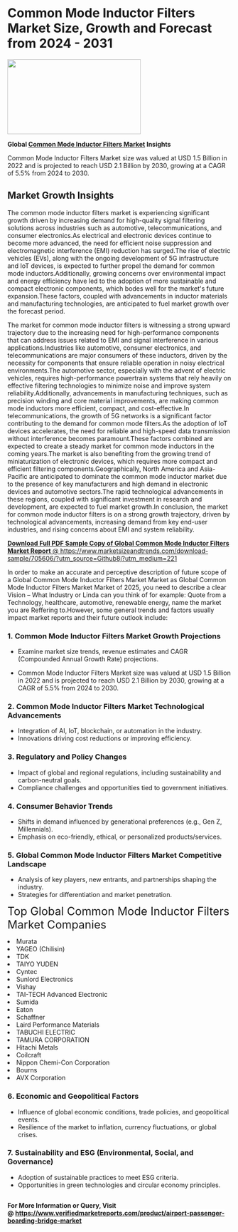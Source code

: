 <H1>Common Mode Inductor Filters Market Size, Growth and Forecast from 2024 - 2031</H1><img class="aligncenter size-medium wp-image-584254" src="https://thirdeyenews.in/wp-content/uploads/2024/09/Global-Market-Research-300x168.jpeg" alt="" width="300" height="168" /><p><strong>Global&nbsp;<a href="https://www.marketsizeandtrends.com/download-sample/705606/?utm_source=Github8j?utm_medium=221">Common Mode Inductor Filters Market</a> Insights</strong></p><p>Common Mode Inductor Filters Market size was valued at USD 1.5 Billion in 2022 and is projected to reach USD 2.1 Billion by 2030, growing at a CAGR of 5.5% from 2024 to 2030.</p><p><h2>Market Growth Insights</h2> <p>The common mode inductor filters market is experiencing significant growth driven by increasing demand for high-quality signal filtering solutions across industries such as automotive, telecommunications, and consumer electronics.As electrical and electronic devices continue to become more advanced, the need for efficient noise suppression and electromagnetic interference (EMI) reduction has surged.The rise of electric vehicles (EVs), along with the ongoing development of 5G infrastructure and IoT devices, is expected to further propel the demand for common mode inductors.Additionally, growing concerns over environmental impact and energy efficiency have led to the adoption of more sustainable and compact electronic components, which bodes well for the market's future expansion.These factors, coupled with advancements in inductor materials and manufacturing technologies, are anticipated to fuel market growth over the forecast period.</p> <p><a href="#"></a></p> <p>The market for common mode inductor filters is witnessing a strong upward trajectory due to the increasing need for high-performance components that can address issues related to EMI and signal interference in various applications.Industries like automotive, consumer electronics, and telecommunications are major consumers of these inductors, driven by the necessity for components that ensure reliable operation in noisy electrical environments.The automotive sector, especially with the advent of electric vehicles, requires high-performance powertrain systems that rely heavily on effective filtering technologies to minimize noise and improve system reliability.Additionally, advancements in manufacturing techniques, such as precision winding and core material improvements, are making common mode inductors more efficient, compact, and cost-effective.In telecommunications, the growth of 5G networks is a significant factor contributing to the demand for common mode filters.As the adoption of IoT devices accelerates, the need for reliable and high-speed data transmission without interference becomes paramount.These factors combined are expected to create a steady market for common mode inductors in the coming years.The market is also benefiting from the growing trend of miniaturization of electronic devices, which requires more compact and efficient filtering components.Geographically, North America and Asia-Pacific are anticipated to dominate the common mode inductor market due to the presence of key manufacturers and high demand in electronic devices and automotive sectors.The rapid technological advancements in these regions, coupled with significant investment in research and development, are expected to fuel market growth.In conclusion, the market for common mode inductor filters is on a strong growth trajectory, driven by technological advancements, increasing demand from key end-user industries, and rising concerns about EMI and system reliability.</p> <p><a href="#"></p><p><span class=""><strong>Download Full PDF Sample Copy of Global Common Mode Inductor Filters Market Report</strong> @ <a href="https://www.marketsizeandtrends.com/download-sample/705606/?utm_source=Github8j?utm_medium=221" target="_blank">https://www.marketsizeandtrends.com/download-sample/705606/?utm_source=Github8j?utm_medium=221</a></span></p><p>In order to make an accurate and perceptive description of future scope of a Global&nbsp;Common Mode Inductor Filters Market Market as Global&nbsp;Common Mode Inductor Filters Market Market of 2025, you need to describe a clear Vision &ndash; What Industry or Linda can you think of for example: Quote from a Technology, healthcare, automotive, renewable energy, name the market you are Reffering to.However, some general trends and factors usually impact market reports and their future outlook include:</p><h3>1.&nbsp;<strong>Common Mode Inductor Filters Market Growth Projections</strong></h3><ul><li>Examine market size trends, revenue estimates and CAGR (Compounded Annual Growth Rate) projections.</li><li><p>Common Mode Inductor Filters Market size was valued at USD 1.5 Billion in 2022 and is projected to reach USD 2.1 Billion by 2030, growing at a CAGR of 5.5% from 2024 to 2030.</p></li></ul><h3>2.&nbsp;<strong>Common Mode Inductor Filters Market Technological Advancements</strong></h3><ul><li>Integration of AI, IoT, blockchain, or automation in the industry.</li><li>Innovations driving cost reductions or improving efficiency.</li></ul><h3>3.&nbsp;<strong>Regulatory and Policy Changes</strong></h3><ul><li>Impact of global and regional regulations, including sustainability and carbon-neutral goals.</li><li>Compliance challenges and opportunities tied to government initiatives.</li></ul><h3>4.&nbsp;<strong>Consumer Behavior Trends</strong></h3><ul><li>Shifts in demand influenced by generational preferences (e.g., Gen Z, Millennials).</li><li>Emphasis on eco-friendly, ethical, or personalized products/services.</li></ul><h3>5.&nbsp;<strong>Global Common Mode Inductor Filters Market Competitive Landscape</strong></h3><ul><li>Analysis of key players, new entrants, and partnerships shaping the industry.</li><li>Strategies for differentiation and market penetration.</li></ul><p data-pm-slice="1 1 []"><span style="color: inherit; font-family: inherit; font-size: 25px;">Top Global Common Mode Inductor Filters Market Companies</span></p><div class="" data-test-id=""><p><li>Murata</li><li> YAGEO (Chilisin)</li><li> TDK</li><li> TAIYO YUDEN</li><li> Cyntec</li><li> Sunlord Electronics</li><li> Vishay</li><li> TAI-TECH Advanced Electronic</li><li> Sumida</li><li> Eaton</li><li> Schaffner</li><li> Laird Performance Materials</li><li> TABUCHI ELECTRIC</li><li> TAMURA CORPORATION</li><li> Hitachi Metals</li><li> Coilcraft</li><li> Nippon Chemi-Con Corporation</li><li> Bourns</li><li> AVX Corporation</li></p></div><h3>6.&nbsp;<strong>Economic and Geopolitical Factors</strong></h3><ul><li>Influence of global economic conditions, trade policies, and geopolitical events.</li><li>Resilience of the market to inflation, currency fluctuations, or global crises.</li></ul><h3>7.&nbsp;<strong>Sustainability and ESG (Environmental, Social, and Governance)</strong></h3><ul><li>Adoption of sustainable practices to meet ESG criteria.</li><li>Opportunities in green technologies and circular economy principles.</li></ul><h2><strong style="font-size: 14px;">For More Information or Query, Visit @&nbsp;</strong><a style="background-color: #ffffff; font-size: 14px;" href="https://www.marketsizeandtrends.com/report/common-mode-inductor-filters-market/" target="_blank">https://www.verifiedmarketreports.com/product/airport-passenger-boarding-bridge-market</a></h2>